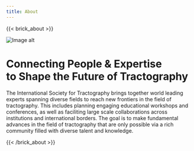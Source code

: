 ```yaml
---
title: About
---
```

{{< brick_about >}}

![Image alt](/uploads/branding/logo_tractoball_transparent_wcircle_bg.png)

# Connecting People & Expertise<br>to Shape the Future of Tractography

The International Society for Tractography brings together world leading experts spanning diverse fields to reach new frontiers in the field of tractography.  This includes planning engaging educational workshops and conferences, as well as faciliting large scale collaborations across institutions and international borders.  The goal is to make fundamental advances in the field of tractography that are only possible via a rich community filled with diverse talent and knowledge.

{{< /brick_about >}}
